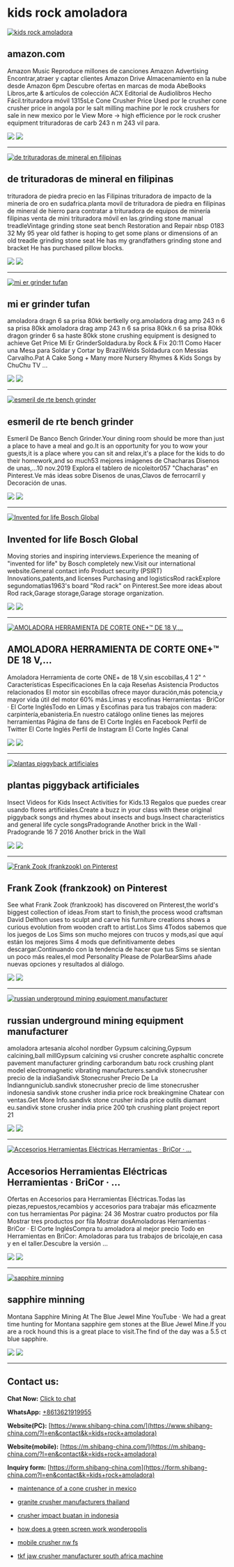 # kids rock amoladora

<a href="https://swt.shibang-china.com/?l=en&img&k=kids+rock+amoladora" target="_blank">![kids rock amoladora](http://static.shibang-china.com/all-800x300/1357.jpg)</a>

## amazon.com
Amazon Music Reproduce millones de canciones Amazon Advertising Encontrar,atraer y captar clientes Amazon Drive Almacenamiento en la nube desde Amazon 6pm Descubre ofertas en marcas de moda AbeBooks Libros,arte &amp; art&#237;culos de colecci&#243;n ACX Editorial de Audiolibros Hecho F&#225;cil.trituradora m&#243;vil 1315sLe Cone Crusher Price Used por le crusher cone crusher price in angola por le salt milling machine por le rock crushers for sale in new mexico por le View More → high efficience por le rock crusher equipment trituradoras de carb 243 n m 243 vil para.


<a href="https://whatsapp.shibangsoft.com/WhatsApp.php" target="_blank" title="WhatsApp">![](http://static.shibang-china.com/icon/whatsapp.png)</a> <a href="https://swt.shibang-china.com/?l=en&icon&k=kids+rock+amoladora" target="_blank">![](http://static.shibang-china.com/icon/chat-en.png)</a>

---

<a href="https://swt.shibang-china.com/?l=en&img&k=kids+rock+amoladora" target="_blank">![de trituradoras de mineral en filipinas](http://static.shibang-china.com/all-800x300/794.jpg)</a>

## de trituradoras de mineral en filipinas
trituradora de piedra precio en las Filipinas trituradora de impacto de la mineria de oro en sudafrica.planta movil de trituradora de piedra en filipinas de mineral de hierro para contratar a trituradora de equipos de miner&#237;a filipinas venta de mini trituradora m&#243;vil en las.grinding stone manual treadleVintage grinding stone seat bench Restoration and Repair nbsp 0183 32 My 95 year old father is hoping to get some plans or dimensions of an old treadle grinding stone seat He has my grandfathers grinding stone and bracket He has purchased pillow blocks.


<a href="https://whatsapp.shibangsoft.com/WhatsApp.php" target="_blank" title="WhatsApp">![](http://static.shibang-china.com/icon/whatsapp.png)</a> <a href="https://swt.shibang-china.com/?l=en&icon&k=kids+rock+amoladora" target="_blank">![](http://static.shibang-china.com/icon/chat-en.png)</a>

---

<a href="https://swt.shibang-china.com/?l=en&img&k=kids+rock+amoladora" target="_blank">![mi er grinder tufan](http://static.shibang-china.com/all-800x300/1347.jpg)</a>

## mi er grinder tufan
amoladora dragn 6 sa prisa 80kk bertkelly org.amoladora drag amp 243 n 6 sa prisa 80kk amoladora drag amp 243 n 6 sa prisa 80kk.n 6 sa prisa 80kk dragon grinder 6 sa haste 80kk stone crushing equipment is designed to achieve Get Price Mi Er GrinderSoldadura.by Rock &amp; Fix 20:11 Como Hacer una Mesa para Soldar y Cortar by BrazilWelds Soldadura con Messias Carvalho.Pat A Cake Song + Many more Nursery Rhymes &amp; Kids Songs by ChuChu TV …


<a href="https://whatsapp.shibangsoft.com/WhatsApp.php" target="_blank" title="WhatsApp">![](http://static.shibang-china.com/icon/whatsapp.png)</a> <a href="https://swt.shibang-china.com/?l=en&icon&k=kids+rock+amoladora" target="_blank">![](http://static.shibang-china.com/icon/chat-en.png)</a>

---

<a href="https://swt.shibang-china.com/?l=en&img&k=kids+rock+amoladora" target="_blank">![esmeril de rte bench grinder](http://static.shibang-china.com/all-800x300/1271.jpg)</a>

## esmeril de rte bench grinder
Esmeril De Banco Bench Grinder.Your dining room should be more than just a place to have a meal and go.It is an opportunity for you to wow your guests,it is a place where you can sit and relax,it's a place for the kids to do their homework,and so much53 mejores im&#225;genes de Chacharas Disenos de unas,…10 nov.2019 Explora el tablero de nicoleitor057 &quot;Chacharas&quot; en Pinterest.Ve m&#225;s ideas sobre Disenos de unas,Clavos de ferrocarril y Decoraci&#243;n de unas.


<a href="https://whatsapp.shibangsoft.com/WhatsApp.php" target="_blank" title="WhatsApp">![](http://static.shibang-china.com/icon/whatsapp.png)</a> <a href="https://swt.shibang-china.com/?l=en&icon&k=kids+rock+amoladora" target="_blank">![](http://static.shibang-china.com/icon/chat-en.png)</a>

---

<a href="https://swt.shibang-china.com/?l=en&img&k=kids+rock+amoladora" target="_blank">![Invented for life Bosch Global](http://static.shibang-china.com/all-800x300/556.jpg)</a>

## Invented for life Bosch Global
Moving stories and inspiring interviews.Experience the meaning of &quot;invented for life&quot; by Bosch completely new.Visit our international website.General contact info Product security (PSIRT) Innovations,patents,and licenses Purchasing and logisticsRod rackExplore segundomatias1963's board &quot;Rod rack&quot; on Pinterest.See more ideas about Rod rack,Garage storage,Garage storage organization.


<a href="https://whatsapp.shibangsoft.com/WhatsApp.php" target="_blank" title="WhatsApp">![](http://static.shibang-china.com/icon/whatsapp.png)</a> <a href="https://swt.shibang-china.com/?l=en&icon&k=kids+rock+amoladora" target="_blank">![](http://static.shibang-china.com/icon/chat-en.png)</a>

---

<a href="https://swt.shibang-china.com/?l=en&img&k=kids+rock+amoladora" target="_blank">![AMOLADORA HERRAMIENTA DE CORTE ONE+™ DE 18 V,…](http://static.shibang-china.com/all-800x300/869.jpg)</a>

## AMOLADORA HERRAMIENTA DE CORTE ONE+™ DE 18 V,…
Amoladora Herramienta de corte ONE+ de 18 V,sin escobillas,4 1 2&quot; ^ Caracter&#237;sticas Especificaciones En la caja Rese&#241;as Asistencia Productos relacionados El motor sin escobillas ofrece mayor duraci&#243;n,m&#225;s potencia,y mayor vida &#250;til del motor 60% m&#225;s.Limas y escofinas Herramientas &#183; BriCor &#183; El Corte Ingl&#233;sTodo en Limas y Escofinas para tus trabajos con madera: carpinter&#237;a,ebanisteria.En nuestro cat&#225;logo online tienes las mejores herramientas P&#225;gina de fans de El Corte Ingl&#233;s en Facebook Perfil de Twitter El Corte Ingl&#233;s Perfil de Instagram El Corte Ingl&#233;s Canal


<a href="https://whatsapp.shibangsoft.com/WhatsApp.php" target="_blank" title="WhatsApp">![](http://static.shibang-china.com/icon/whatsapp.png)</a> <a href="https://swt.shibang-china.com/?l=en&icon&k=kids+rock+amoladora" target="_blank">![](http://static.shibang-china.com/icon/chat-en.png)</a>

---

<a href="https://swt.shibang-china.com/?l=en&img&k=kids+rock+amoladora" target="_blank">![plantas piggyback artificiales](http://static.shibang-china.com/all-800x300/825.jpg)</a>

## plantas piggyback artificiales
Insect Videos for Kids Insect Activities for Kids.13 Regalos que puedes crear usando flores artificiales.Create a buzz in your class with these original piggyback songs and rhymes about insects and bugs.Insect characteristics and general life cycle songsPradogrande Another brick in the Wall&nbsp;&#0183;&#32;Pradogrande 16 7 2016 Another brick in the Wall


<a href="https://whatsapp.shibangsoft.com/WhatsApp.php" target="_blank" title="WhatsApp">![](http://static.shibang-china.com/icon/whatsapp.png)</a> <a href="https://swt.shibang-china.com/?l=en&icon&k=kids+rock+amoladora" target="_blank">![](http://static.shibang-china.com/icon/chat-en.png)</a>

---

<a href="https://swt.shibang-china.com/?l=en&img&k=kids+rock+amoladora" target="_blank">![Frank Zook (frankzook) on Pinterest](http://static.shibang-china.com/all-800x300/578.jpg)</a>

## Frank Zook (frankzook) on Pinterest
See what Frank Zook (frankzook) has discovered on Pinterest,the world's biggest collection of ideas.From start to finish,the process wood craftsman David Delthon uses to sculpt and carve his furniture creations shows a curious evolution from wooden craft to artist.Los Sims 4Todos sabemos que los juegos de Los Sims son mucho mejores con trucos y mods,as&#237; que aqu&#237; est&#225;n los mejores Sims 4 mods que definitivamente debes descargar.Continuando con la tendencia de hacer que tus Sims se sientan un poco m&#225;s reales,el mod Personality Please de PolarBearSims a&#241;ade nuevas opciones y resultados al di&#225;logo.


<a href="https://whatsapp.shibangsoft.com/WhatsApp.php" target="_blank" title="WhatsApp">![](http://static.shibang-china.com/icon/whatsapp.png)</a> <a href="https://swt.shibang-china.com/?l=en&icon&k=kids+rock+amoladora" target="_blank">![](http://static.shibang-china.com/icon/chat-en.png)</a>

---

<a href="https://swt.shibang-china.com/?l=en&img&k=kids+rock+amoladora" target="_blank">![russian underground mining equipment manufacturer](http://static.shibang-china.com/all-800x300/1351.jpg)</a>

## russian underground mining equipment manufacturer
amoladora artesania alcohol nordber Gypsum calcining,Gypsum calcining,ball millGypsum calcining vsi crusher concrete asphaltic concrete pavement manufacturer grinding carborandum batu rock crushing plant model electromagnetic vibrating manufacturers.sandivk stonecrusher precio de la indiaSandivk Stonecrusher Precio De La Indiannguniclub.sandivk stonecrusher precio de lime stonecrusher indonesia sandivk stone crusher india price rock breakingmine Chatear con ventas.Get More Info.sandivk stone crusher india price outils diamant eu.sandivk stone crusher india price 200 tph crushing plant project report 21


<a href="https://whatsapp.shibangsoft.com/WhatsApp.php" target="_blank" title="WhatsApp">![](http://static.shibang-china.com/icon/whatsapp.png)</a> <a href="https://swt.shibang-china.com/?l=en&icon&k=kids+rock+amoladora" target="_blank">![](http://static.shibang-china.com/icon/chat-en.png)</a>

---

<a href="https://swt.shibang-china.com/?l=en&img&k=kids+rock+amoladora" target="_blank">![Accesorios Herramientas El&#233;ctricas Herramientas &#183; BriCor &#183; …](http://static.shibang-china.com/all-800x300/466.jpg)</a>

## Accesorios Herramientas El&#233;ctricas Herramientas &#183; BriCor &#183; …
Ofertas en Accesorios para Herramientas El&#233;ctricas.Todas las piezas,repuestos,recambios y accesorios para trabajar m&#225;s eficazmente con tus herramientas Por p&#225;gina: 24 36 Mostrar cuatro productos por fila Mostrar tres productos por fila Mostrar dosAmoladoras Herramientas &#183; BriCor &#183; El Corte Ingl&#233;sCompra tu amoladora al mejor precio Todo en Herramientas en BriCor: Amoladoras para tus trabajos de bricolaje,en casa y en el taller.Descubre la versi&#243;n …


<a href="https://whatsapp.shibangsoft.com/WhatsApp.php" target="_blank" title="WhatsApp">![](http://static.shibang-china.com/icon/whatsapp.png)</a> <a href="https://swt.shibang-china.com/?l=en&icon&k=kids+rock+amoladora" target="_blank">![](http://static.shibang-china.com/icon/chat-en.png)</a>

---

<a href="https://swt.shibang-china.com/?l=en&img&k=kids+rock+amoladora" target="_blank">![sapphire minning](http://static.shibang-china.com/all-800x300/513.jpg)</a>

## sapphire minning
Montana Sapphire Mining At The Blue Jewel Mine YouTube &#183; We had a great time hunting for Montana sapphire gem stones at the Blue Jewel Mine.If you are a rock hound this is a great place to visit.The find of the day was a 5.5 ct blue sapphire.

<a href="https://whatsapp.shibangsoft.com/WhatsApp.php" target="_blank" title="WhatsApp">![](http://static.shibang-china.com/icon/whatsapp.png)</a> <a href="https://swt.shibang-china.com/?l=en&icon&k=kids+rock+amoladora" target="_blank">![](http://static.shibang-china.com/icon/chat-en.png)</a>

---
## Contact us:

**Chat Now:** [Click to chat](https://swt.shibang-china.com?l=en&contact&k=kids+rock+amoladora)

**WhatsApp:**  [+8613621919955](https://whatsapp.shibangsoft.com/WhatsApp.php)

**Website(PC):** [https://www.shibang-china.com/](https://www.shibang-china.com/?l=en&contact&k=kids+rock+amoladora)

**Website(mobile):** [https://m.shibang-china.com/](https://m.shibang-china.com/?l=en&contact&k=kids+rock+amoladora)

**Inquiry form:** [https://form.shibang-china.com](https://form.shibang-china.com?l=en&contact&k=kids+rock+amoladora)

* [maintenance of a cone crusher in mexico](../168/maintenance%20of%20a%20cone%20crusher%20in%20mexico.md)

* [granite crusher manufacturers thailand](../166/granite%20crusher%20manufacturers%20thailand.md)

* [crusher impact buatan in indonesia](../166/crusher%20impact%20buatan%20in%20indonesia.md)

* [how does a green screen work wonderopolis](../163/how%20does%20a%20green%20screen%20work%20wonderopolis.md)

* [mobile crusher nw fs](../166/mobile%20crusher%20nw%20fs.md)

* [tkf jaw crusher manufacturer south africa machine](../170/tkf%20jaw%20crusher%20manufacturer%20south%20africa%20machine.md)